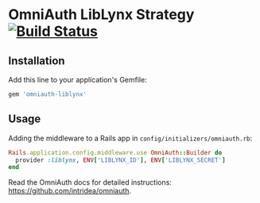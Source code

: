 # OmniAuth LibLynx Strategy &nbsp;[![Build Status](https://travis-ci.org/dsablic/omniauth-liblynx.svg?branch=master)](https://travis-ci.org/dsablic/omniauth-liblynx)

## Installation

Add this line to your application's Gemfile:

```ruby
gem 'omniauth-liblynx'
```

## Usage

Adding the middleware to a Rails app in `config/initializers/omniauth.rb`:

```ruby
Rails.application.config.middleware.use OmniAuth::Builder do
  provider :liblynx, ENV['LIBLYNX_ID'], ENV['LIBLYNX_SECRET']
end
```

Read the OmniAuth docs for detailed instructions: https://github.com/intridea/omniauth.
